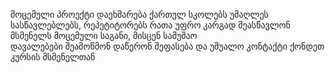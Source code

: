 მოცემული პროექტი დაეხმარება ქართულ სკოლებს უმაღლეს სასწავლებლებს, რეპეტიტორებს რათა უფრო კარგად შეასწავლონ მსმენელს მოცემული საგანი, მისცენ სამუშაო  
დავალებები შეამოწმონ დაწერონ შეფასება და უშუალო კონტაქტი ქონდეთ კურსის მსმენელთან
